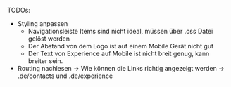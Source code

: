 TODOs:
- Styling anpassen
    - Navigationsleiste Items sind nicht ideal, müssen über .css Datei gelöst werden
    - Der Abstand von dem Logo ist auf einem Mobile Gerät nicht gut
    - Der Text von Experience auf Mobile ist nicht breit genug, kann breiter sein.
- Routing nachlesen -> Wie können die Links richtig angezeigt werden -> .de/contacts und .de/experience
